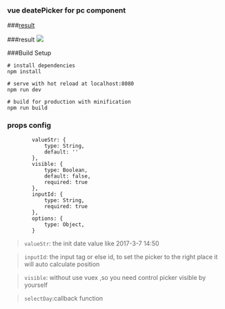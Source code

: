 ### vue deatePicker for pc component

###[result](http://k186studio.com/demos/vue/pcPicker/)

###result
![](http://omhgkqaq2.bkt.clouddn.com/datepicker2.gif)

###Build Setup
```$xslt
# install dependencies
npm install

# serve with hot reload at localhost:8080
npm run dev

# build for production with minification
npm run build
```
### props config
```$xslt
        valueStr: {
            type: String,
            default: ''
        },
        visible: {
            type: Boolean,
            default: false,
            required: true
        },
        inputId: {
            type: String,
            required: true
        },
        options: {
            type: Object,
        }
```

>`valueStr`: the init date value like 2017-3-7 14:50


>`inputId`: the input tag or else id, to set the picker to the right place it will auto calculate position

>`visible`: without use vuex ,so you need control picker visible by yourself

>`selectDay`:callback function

